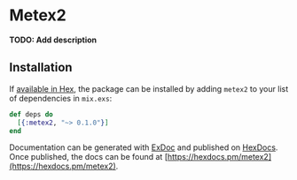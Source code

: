 # Metex2

**TODO: Add description**

## Installation

If [available in Hex](https://hex.pm/docs/publish), the package can be installed
by adding `metex2` to your list of dependencies in `mix.exs`:

```elixir
def deps do
  [{:metex2, "~> 0.1.0"}]
end
```

Documentation can be generated with [ExDoc](https://github.com/elixir-lang/ex_doc)
and published on [HexDocs](https://hexdocs.pm). Once published, the docs can
be found at [https://hexdocs.pm/metex2](https://hexdocs.pm/metex2).

